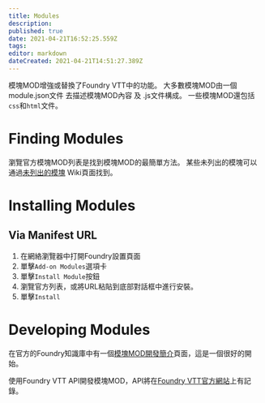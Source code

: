 ```yaml
---
title: Modules
description: 
published: true
date: 2021-04-21T16:52:25.559Z
tags: 
editor: markdown
dateCreated: 2021-04-21T14:51:27.389Z
---
```


模塊MOD增強或替換了Foundry VTT中的功能。 大多數模塊MOD由一個module.json文件 去描述模塊MOD內容 及 <module name>.js文件構成。 一些模塊MOD還包括`css`和`html`文件。

# Finding Modules
瀏覽官方模塊MOD列表是找到模塊MOD的最簡單方法。 某些未列出的模塊可以通過[未列出的模塊](/en/community/community-unlisted-modules) Wiki頁面找到。

# Installing Modules

## Via Manifest URL
1. 在網絡瀏覽器中打開Foundry設置頁面
2. 單擊`Add-on Modules`選項卡
3. 單擊`Install Module`按鈕
4. 瀏覽官方列表，或將URL粘貼到底部對話框中進行安裝。
5. 單擊`Install`
 

# Developing Modules
在官方的Foundry知識庫中有一個[模塊MOD開發簡介](https://foundryvtt.com/article/module-development/)頁面，這是一個很好的開始。

使用Foundry VTT API開發模塊MOD，API將在[Foundry VTT官方網站](https://foundryvtt.com/api/)上有記錄。
